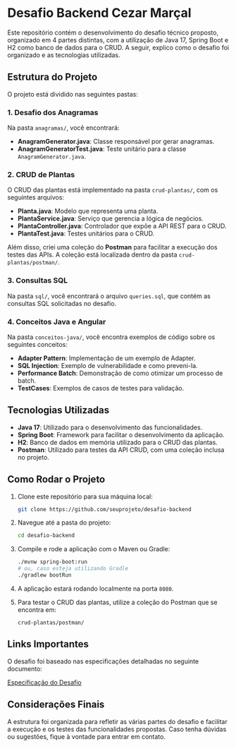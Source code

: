 # Desafio Backend Cezar Marçal

Este repositório contém o desenvolvimento do desafio técnico proposto, organizado em 4 partes distintas, com a utilização de Java 17, Spring Boot e H2 como banco de dados para o CRUD. A seguir, explico como o desafio foi organizado e as tecnologias utilizadas.

## Estrutura do Projeto

O projeto está dividido nas seguintes pastas:

### 1. **Desafio dos Anagramas**
Na pasta `anagramas/`, você encontrará:
- **AnagramGenerator.java**: Classe responsável por gerar anagramas.
- **AnagramGeneratorTest.java**: Teste unitário para a classe `AnagramGenerator.java`.

### 2. **CRUD de Plantas**
O CRUD das plantas está implementado na pasta `crud-plantas/`, com os seguintes arquivos:
- **Planta.java**: Modelo que representa uma planta.
- **PlantaService.java**: Serviço que gerencia a lógica de negócios.
- **PlantaController.java**: Controlador que expõe a API REST para o CRUD.
- **PlantaTest.java**: Testes unitários para o CRUD.

Além disso, criei uma coleção do **Postman** para facilitar a execução dos testes das APIs. A coleção está localizada dentro da pasta `crud-plantas/postman/`.

### 3. **Consultas SQL**
Na pasta `sql/`, você encontrará o arquivo `queries.sql`, que contém as consultas SQL solicitadas no desafio.

### 4. **Conceitos Java e Angular**
Na pasta `conceitos-java/`, você encontra exemplos de código sobre os seguintes conceitos:
- **Adapter Pattern**: Implementação de um exemplo de Adapter.
- **SQL Injection**: Exemplo de vulnerabilidade e como preveni-la.
- **Performance Batch**: Demonstração de como otimizar um processo de batch.
- **TestCases**: Exemplos de casos de testes para validação.

## Tecnologias Utilizadas

- **Java 17**: Utilizado para o desenvolvimento das funcionalidades.
- **Spring Boot**: Framework para facilitar o desenvolvimento da aplicação.
- **H2**: Banco de dados em memória utilizado para o CRUD das plantas.
- **Postman**: Utilizado para testes da API CRUD, com uma coleção inclusa no projeto.

## Como Rodar o Projeto

1. Clone este repositório para sua máquina local:
    ```bash
    git clone https://github.com/seuprojeto/desafio-backend
    ```

2. Navegue até a pasta do projeto:
    ```bash
    cd desafio-backend
    ```

3. Compile e rode a aplicação com o Maven ou Gradle:
    ```bash
    ./mvnw spring-boot:run
    # ou, caso esteja utilizando Gradle
    ./gradlew bootRun
    ```

4. A aplicação estará rodando localmente na porta `8080`.

5. Para testar o CRUD das plantas, utilize a coleção do Postman que se encontra em:
    ```
    crud-plantas/postman/
    ```

## Links Importantes

O desafio foi baseado nas especificações detalhadas no seguinte documento:

[Especificação do Desafio](https://docs.google.com/document/d/1T0TA91LVzMSHuMbwKsNaS1z_1js9ixG4G3GwYUrbLa4/edit?usp=sharing)

## Considerações Finais

A estrutura foi organizada para refletir as várias partes do desafio e facilitar a execução e os testes das funcionalidades propostas. Caso tenha dúvidas ou sugestões, fique à vontade para entrar em contato.
